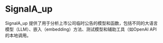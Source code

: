 # SignalA_up
SignalA_up 提供了用于分析上市公司临时公告的模型和函数，包括不同的大语言模型（LLM）、嵌入（embedding）方法、测试模型和辅助工具（如OpenAI API的本地调用。
